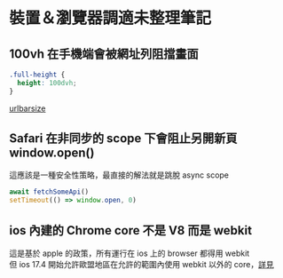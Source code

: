 # 裝置＆瀏覽器調適未整理筆記

## 100vh 在手機端會被網址列阻擋畫面

```css
.full-height {
  height: 100dvh;
}
```

[urlbarsize](https://bokand.github.io/demo/urlbarsize.html)

## Safari 在非同步的 scope 下會阻止另開新頁 window.open()

這應該是一種安全性策略，最直接的解法就是跳脫 async scope

```js
await fetchSomeApi()
setTimeout(() => window.open, 0)
```

## ios 內建的 Chrome core 不是 V8 而是 webkit

這是基於 apple 的政策，所有運行在 ios 上的 browser 都得用 webkit  
但 ios 17.4 開始允許歐盟地區在允許的範圍內使用 webkit 以外的 core，[詳見](https://developer.apple.com/support/alternative-browser-engines/)
